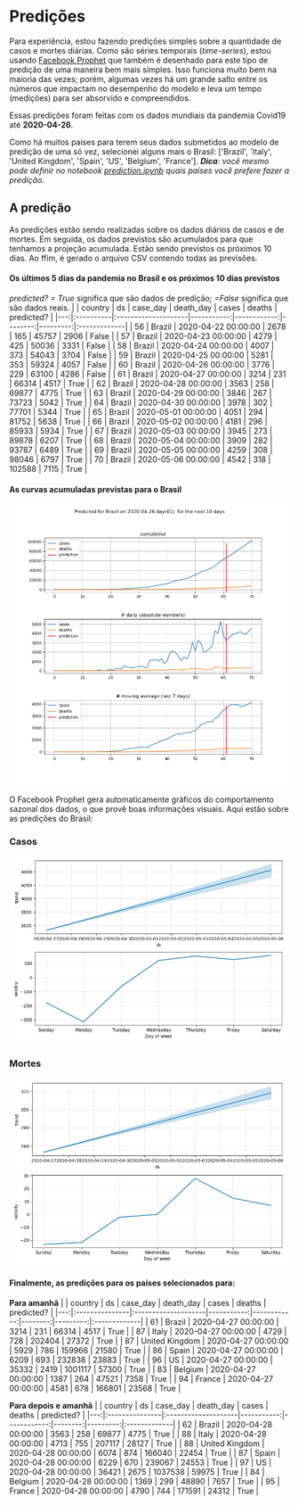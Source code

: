 # **Predições**
Para experiência, estou fazendo predições simples sobre a quantidade de casos e mortes diárias. Como são séries temporais (*time-series*), estou usando [Facebook Prophet](https://facebook.github.io/prophet/docs/quick_start.html) que também é desenhado para este tipo de predição de uma maneira bem mais simples. Isso funciona muito bem na maioria das vezes; porém, algumas vezes há um grande salto entre os números que impactam no desempenho do modelo e leva um tempo (medições) para ser absorvido e compreendidos.

Essas predições foram feitas com os dados mundiais da pandemia Covid19 até **2020-04-26**.

Como há muitos paises para terem seus dados submetidos ao modelo de predição de uma só vez, selecionei alguns mais o Brasil:
['Brazil', 'Italy', 'United Kingdom', 'Spain', 'US', 'Belgium', 'France'].
***Dica**: você mesmo pode definir no notebook *[prediction.ipynb](../prediction.ipynb)* quais países você prefere fazer a predição.*


## A predição
As predições estão sendo realizadas sobre os dados diários de casos e de mortes. Em seguida, os dados previstos são acumulados para que tenhamos a projeção acumulada. Estão sendo previstos os próximos 10 dias.
Ao ffim, é gerado o arquivo CSV contendo todas as previsões.

#### Os últimos 5 dias da pandemia no Brasil e os próximos 10 dias previstos
*predicted? = True* significa que são dados de predição; *=False* significa que são dados reais.
|    | country   | ds                  |   case_day |   death_day |   cases |   deaths | predicted?   |
|---:|:----------|:--------------------|-----------:|------------:|--------:|---------:|:-------------|
| 56 | Brazil    | 2020-04-22 00:00:00 |       2678 |         165 |   45757 |     2906 | False        |
| 57 | Brazil    | 2020-04-23 00:00:00 |       4279 |         425 |   50036 |     3331 | False        |
| 58 | Brazil    | 2020-04-24 00:00:00 |       4007 |         373 |   54043 |     3704 | False        |
| 59 | Brazil    | 2020-04-25 00:00:00 |       5281 |         353 |   59324 |     4057 | False        |
| 60 | Brazil    | 2020-04-26 00:00:00 |       3776 |         229 |   63100 |     4286 | False        |
| 61 | Brazil    | 2020-04-27 00:00:00 |       3214 |         231 |   66314 |     4517 | True         |
| 62 | Brazil    | 2020-04-28 00:00:00 |       3563 |         258 |   69877 |     4775 | True         |
| 63 | Brazil    | 2020-04-29 00:00:00 |       3846 |         267 |   73723 |     5042 | True         |
| 64 | Brazil    | 2020-04-30 00:00:00 |       3978 |         302 |   77701 |     5344 | True         |
| 65 | Brazil    | 2020-05-01 00:00:00 |       4051 |         294 |   81752 |     5638 | True         |
| 66 | Brazil    | 2020-05-02 00:00:00 |       4181 |         296 |   85933 |     5934 | True         |
| 67 | Brazil    | 2020-05-03 00:00:00 |       3945 |         273 |   89878 |     6207 | True         |
| 68 | Brazil    | 2020-05-04 00:00:00 |       3909 |         282 |   93787 |     6489 | True         |
| 69 | Brazil    | 2020-05-05 00:00:00 |       4259 |         308 |   98046 |     6797 | True         |
| 70 | Brazil    | 2020-05-06 00:00:00 |       4542 |         318 |  102588 |     7115 | True         |

 #### As curvas acumuladas previstas para o Brasil
![](brazil_predictions.png)

 O Facebook Prophet gera automaticamente gráficos do comportamento sazonal dos dados, o que provê boas informações visuais. Aqui estão sobre as predições do Brasil:
### Casos
![](brazil_prophet_cases.png)

 ### Mortes
![](brazil_prophet_deaths.png)
#### Finalmente, as predições para os países selecionados para:
**Para amanhã**
|    | country        | ds                  |   case_day |   death_day |   cases |   deaths | predicted?   |
|---:|:---------------|:--------------------|-----------:|------------:|--------:|---------:|:-------------|
| 61 | Brazil         | 2020-04-27 00:00:00 |       3214 |         231 |   66314 |     4517 | True         |
| 87 | Italy          | 2020-04-27 00:00:00 |       4729 |         728 |  202404 |    27372 | True         |
| 87 | United Kingdom | 2020-04-27 00:00:00 |       5929 |         786 |  159966 |    21580 | True         |
| 86 | Spain          | 2020-04-27 00:00:00 |       6209 |         693 |  232838 |    23883 | True         |
| 96 | US             | 2020-04-27 00:00:00 |      35332 |        2419 | 1001117 |    57300 | True         |
| 83 | Belgium        | 2020-04-27 00:00:00 |       1387 |         264 |   47521 |     7358 | True         |
| 94 | France         | 2020-04-27 00:00:00 |       4581 |         678 |  166801 |    23568 | True         |

 **Para depois e amanhã** 
|    | country        | ds                  |   case_day |   death_day |   cases |   deaths | predicted?   |
|---:|:---------------|:--------------------|-----------:|------------:|--------:|---------:|:-------------|
| 62 | Brazil         | 2020-04-28 00:00:00 |       3563 |         258 |   69877 |     4775 | True         |
| 88 | Italy          | 2020-04-28 00:00:00 |       4713 |         755 |  207117 |    28127 | True         |
| 88 | United Kingdom | 2020-04-28 00:00:00 |       6074 |         874 |  166040 |    22454 | True         |
| 87 | Spain          | 2020-04-28 00:00:00 |       6229 |         670 |  239067 |    24553 | True         |
| 97 | US             | 2020-04-28 00:00:00 |      36421 |        2675 | 1037538 |    59975 | True         |
| 84 | Belgium        | 2020-04-28 00:00:00 |       1369 |         299 |   48890 |     7657 | True         |
| 95 | France         | 2020-04-28 00:00:00 |       4790 |         744 |  171591 |    24312 | True         |